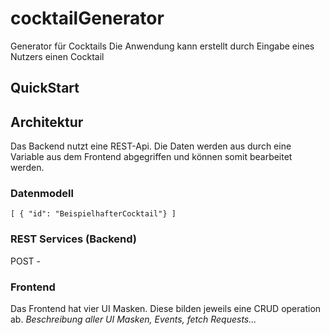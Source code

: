 # cocktailGenerator
Generator für Cocktails
Die Anwendung kann erstellt durch Eingabe eines Nutzers einen Cocktail

## QuickStart


## Architektur
Das Backend nutzt eine REST-Api. Die Daten werden aus durch eine Variable aus dem Frontend abgegriffen und können somit bearbeitet werden.

### Datenmodell
``
[
  { "id": "BeispielhafterCocktail"}
]
``

### REST Services (Backend)
POST -


### Frontend
Das Frontend hat vier UI Masken. Diese bilden jeweils eine CRUD operation ab.
*Beschreibung aller UI Masken, Events, fetch Requests...*
